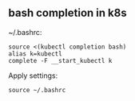 bash completion in k8s
---
 ~/.bashrc:
 
    source <(kubectl completion bash) 
    alias k=kubectl 
    complete -F __start_kubectl k
    
Apply settings:

    source ~/.bashrc
